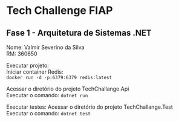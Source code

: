 # Tech Challenge FIAP

## Fase 1 - Arquitetura de Sistemas .NET

Nome: Valmir Severino da Silva <br/>
RM: 360650


Executar projeto: <br/>
Iniciar container Redis:<br/>
``docker run -d -p:6379:6379 redis:latest``

Acessar o diretório do projeto TechChallange.Api <br/> 
Executar o comando:
` dotnet run `

Executar testes:
Acessar o diretório do projeto TechChallange.Test <br/>
Executar o comando:
`dotnet test`
